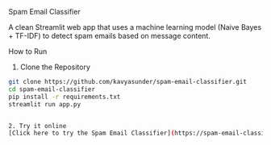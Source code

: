  Spam Email Classifier

A clean Streamlit web app that uses a machine learning model (Naive Bayes + TF-IDF) to detect spam emails based on message content.

How to Run

1. Clone the Repository

```bash
git clone https://github.com/kavyasunder/spam-email-classifier.git
cd spam-email-classifier
pip install -r requirements.txt
streamlit run app.py


2. Try it online 
[Click here to try the Spam Email Classifier](https://spam-email-classifier-m27x3axqif7ahg6pck8hzp.streamlit.app/)
